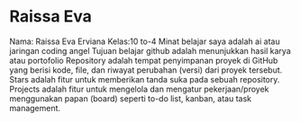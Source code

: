 # Raissa Eva
Nama: Raissa Eva Erviana 
Kelas:10 to-4
Minat belajar saya adalah ai atau jaringan coding angel
Tujuan belajar github adalah menunjukkan hasil karya atau portofolio 
Repository adalah tempat penyimpanan proyek di GitHub yang berisi kode, file, dan riwayat perubahan (versi) dari proyek tersebut.
Stars adalah fitur untuk memberikan tanda suka pada sebuah repository.
Projects adalah fitur untuk mengelola dan mengatur pekerjaan/proyek menggunakan papan (board) seperti to-do list, kanban, atau task management.
